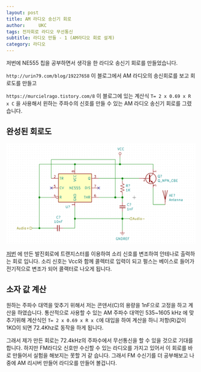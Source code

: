 ```yaml
---
layout: post
title: AM 라디오 송신기 회로
author:     UKC
tags: 전자회로 라디오 무선통신
subtitle: 라디오 만들 - 1 (AM라디오 회로 설계)
category: 라디오
---
```


저번에 NE555 칩을 공부하면서 생각을 한 라디오 송신기 회로를 만들었습니다.

`http://urin79.com/blog/19227658` 이 블로그에서 AM 라디오의 송신회로를 보고 회로도를 만들고

`https://murcielrago.tistory.com/8` 이 블로그에 있는 계산식 `T= 2 x 0.69 x R x C` 을 사용해서 윈하는 주파수의 신호를 만들 수 있는 AM 라디오 송신기 회로를 그렸습니다.

## 완성된 회로도

![라디오 회로](/img/2019-05-03/Radio.png)

[저번](https://fbqweasd.github.io/%EB%9D%BC%EB%94%94%EC%98%A4/2019/05/01/radio_first/) 에 만든 발진회로에 트랜지스터를 이용하여 소리 신호를 변조하여 안테나로 출력하는 회로 입니다. 소리 신호는 Vcc와 함께 콜렉터로 입력이 되고 펄스는 베이스로 들어가 전기적으로 변조가 되어 콜랙터로 나오게 됩니다. 

## 소자 값 계산 

원하는 주파수 대역을 맞추기 위해서 저는 콘덴서(C)의 용량을 1nF으로 고정을 하고 계산을 하였습니다. 
통산적으로 사용할 수 있는 AM 주파수 대역인 535~1605 kHz 에 맞추기위해 계산식인 `T= 2 x 0.69 x R x C`에 대입을 하여 계산을 하니 저항(R)값이 1KΩ이 되면 72.4Khz로 동작을 하게 됩니다.

그래서 제가 만든 회로는 72.4kHz의 주파수에서 무선통신을 할 수 있을 것으로 기대를 합니다. 하지만 FM라디오 신호만 수신할 수 있는 라디오를 가지고 있어서 이 회로를 바로 만들어서 실험을 해보지는 못할 거 같 습니다. 그래서 FM 수신기를 더 공부해보고 나중에 AM 리시버 만들어 라디오를 만들어 볼겁니다.

